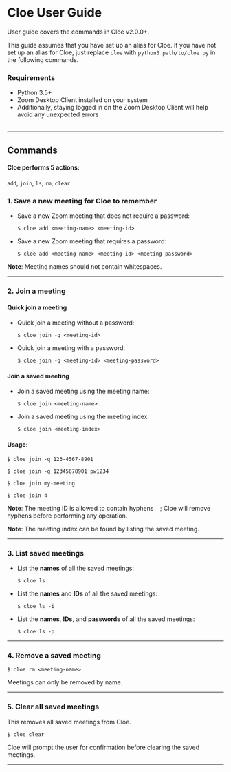 # Cloe User Guide

User guide covers the commands in Cloe v2.0.0+.  

This guide assumes that you have set up an alias for Cloe. If you have not set up an 
alias for Cloe, just replace `cloe` with `python3 path/to/cloe.py` in the following 
commands.  

### Requirements
* Python 3.5+
* Zoom Desktop Client installed on your system
* Additionally, staying logged in on the Zoom Desktop Client will help avoid 
  any unexpected errors  
&nbsp;  
___

## Commands  

#### Cloe performs 5 actions:

`add`, `join`, `ls`, `rm`, `clear`  

### 1. Save a new meeting for Cloe to remember  

* Save a new Zoom meeting that does not require a password:  
    ```commandline
    $ cloe add <meeting-name> <meeting-id>  
    ```  

* Save a new Zoom meeting that requires a password:  
    ```commandline
    $ cloe add <meeting-name> <meeting-id> <meeting-password>  
    ```

**Note**: Meeting names should not contain whitespaces.  
___   

### 2. Join a meeting

#### Quick join a meeting
* Quick join a meeting without a password:  
    ```commandline
    $ cloe join -q <meeting-id>  
    ```  

* Quick join a meeting with a password:   
    ```commandline
    $ cloe join -q <meeting-id> <meeting-password>  
    ```
  

#### Join a saved meeting
* Join a saved meeting using the meeting name:  
    ```commandline
    $ cloe join <meeting-name>  
    ```  

* Join a saved meeting using the meeting index:  
    ```commandline
    $ cloe join <meeting-index>  
    ```  

#### Usage:
```commandline
$ cloe join -q 123-4567-8901 
```  
```commandline
$ cloe join -q 12345678901 pw1234
``` 
```commandline
$ cloe join my-meeting 
```  
```commandline
$ cloe join 4 
```  
**Note**: The meeting ID is allowed to contain hyphens `-` ; 
          Cloe will remove hyphens before performing any operation.   

**Note**: The meeting index can be found by listing the saved meeting.
___  

### 3. List saved meetings  

* List the **names** of all the saved meetings:  
    ```commandline
    $ cloe ls
    ```
  
* List the **names** and **IDs** of all the saved meetings:  
    ```commandline
    $ cloe ls -i
    ```  
  
* List the **names**, **IDs**, and **passwords** of all the saved meetings:  
    ```commandline
    $ cloe ls -p
    ```
___

### 4. Remove a saved meeting
```commandline
$ cloe rm <meeting-name>  
```  

Meetings can only be removed by name.  
___

### 5. Clear all saved meetings  
This removes all saved meetings from Cloe. 
```commandline
$ cloe clear
```  

Cloe will prompt the user for confirmation before clearing the saved meetings.  
___